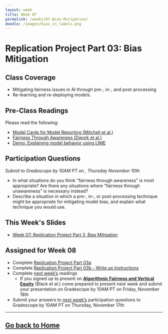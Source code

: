 ```yaml
---
layout: week
title: Week 07
permalink: /weeks/07-Bias-Mitigation/
doodle: /images/bias_in_labels.png
---
```


# Replication Project Part 03: Bias Mitigation

## Class Coverage
* Mitigating fairness issues in AI through pre-, in-, and post-processing
* Re-learning and re-deploying models. 

## Pre-Class Readings
Please read the following:
* [Model Cards for Model Reporting (Mitchell et al.)](https://arxiv.org/abs/1810.03993)
* [Fairness Through Awareness (Dwork et al.)](https://arxiv.org/abs/1104.3913)
* [Demo: Explaining model behavior using LIME](https://nbviewer.org/github/Trusted-AI/AIF360/blob/master/examples/demo_lime.ipynb)

## Participation Questions 
_Submit to Gradescope by 10AM PT on , Thursday November 10th_
* In what situations do you think “fairness through awareness” is most appropriate? Are there any situations where “fairness through unawareness” is necessary instead?
* Describe a situation in which a pre-, in-, or post-processing technique might be appropriate for mitigating model bias, and explain what technique you would use.

## This Week's Slides
* [Week 07: Replication Project Part 3, Bias Mitigation](https://github.com/emmaharv/responsible-ai-capstone/blob/52dec0f31af4f34838f387ffd4ca568b2c46cd2e/notes/week-07/week-7-draft.pdf)

## Assigned for Week 08
* Complete [Replication Project Part 03a](https://github.com/emmaharv/responsible-ai-capstone/blob/52dec0f31af4f34838f387ffd4ca568b2c46cd2e/notes/week-07/replication-project-part-03a-bias-mitigation.ipynb)
* Complete [Replication Project Part 03b - Write up Instructions](https://github.com/emmaharv/responsible-ai-capstone/blob/52dec0f31af4f34838f387ffd4ca568b2c46cd2e/notes/week-07/replication-project-part-03b-bias-mitigation.ipynb)
* Complete [next week’s](https://emmaharv.github.io/responsible-ai-capstone/weeks/08-Capstone-Planning-Techno-Solutionism/) readings
    * If you signed up to present on [**Algorithmic Fairness and Vertical Equity**](https://arxiv.org/abs/2206.09875) (Black et al.) come prepared to present next week and submit your presentation on Gradescope by 10AM PT on Friday, November 18th
* Submit your answers to [next week’s](https://emmaharv.github.io/responsible-ai-capstone/weeks/08-Capstone-Planning-Techno-Solutionism/) participation questions to Gradescope by 10AM PT on Thursday, November 17th

---
[Go back to Home](https://emmaharv.github.io/responsible-ai-capstone/)
---
